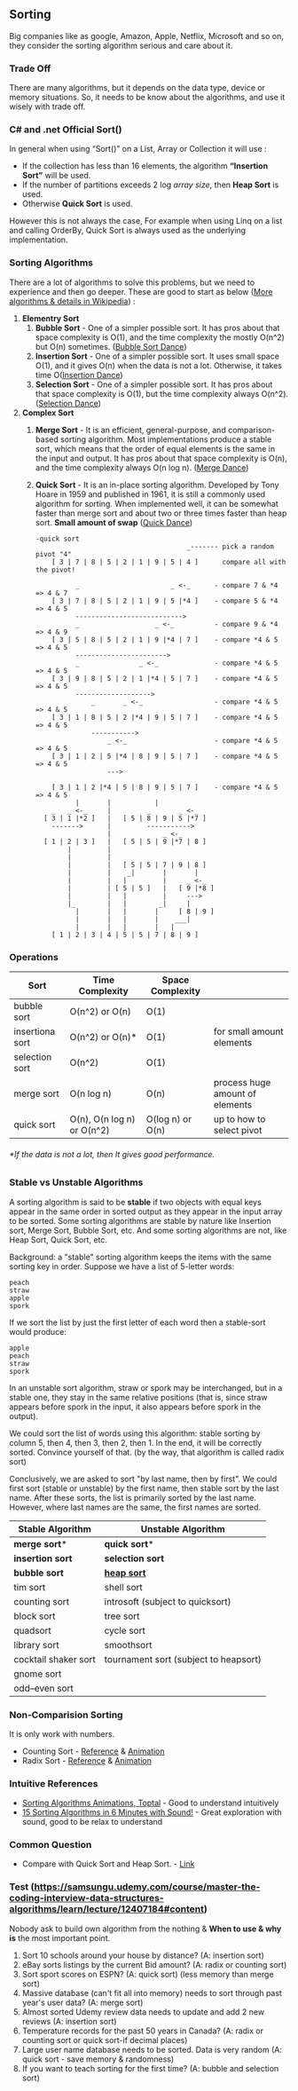 ## Sorting
Big companies like as google, Amazon, Apple, Netflix, Microsoft and so on, they consider the sorting algorithm serious and care about it.

### Trade Off
There are many algorithms, but it depends on the data type, device or memory situations. So, it needs to be know about the algorithms, and use it wisely with trade off.

### C# and .net Official Sort()
In general when using “Sort()” on a List, Array or Collection it will use :
- If the collection has less than 16 elements, the algorithm **“Insertion Sort”** will be used.
- If the number of partitions exceeds 2 log *array size*, then **Heap Sort** is used.
- Otherwise **Quick Sort** is used.
  
However this is not always the case, For example when using Linq on a list and calling OrderBy, Quick Sort is always used as the underlying implementation. 

### Sorting Algorithms
There are a lot of algorithms to solve this problems, but we need to experience and then go deeper. These are good to start as below ([More algorithms & details in Wikipedia](https://en.wikipedia.org/wiki/Sorting_algorithm)) :
1. **Elementry Sort** 
   1. **Bubble Sort** - One of a simpler possible sort. It has pros about that space complexity is O(1), and the time complexity the mostly O(n^2) but O(n) sometimes. ([Bubble Sort Dance](https://youtu.be/lyZQPjUT5B4))
   2. **Insertion Sort** - One of a simpler possible sort. It uses small space O(1), and it gives O(n) when the data is not a lot. Otherwise, it takes time O([Insertion Dance](https://youtu.be/EdIKIf9mHk0))
   3. **Selection Sort** - One of a simpler possible sort. It has pros about that space complexity is O(1), but the time complexity always O(n^2). ([Selection Dance](https://youtu.be/0-W8OEwLebQ))
4. **Complex Sort**
   1. **Merge Sort** - It is an efficient, general-purpose, and comparison-based sorting algorithm. Most implementations produce a stable sort, which means that the order of equal elements is the same in the input and output. It has pros about that space complexity is O(n), and the time complexity always O(n log n). ([Merge Dance](https://youtu.be/dENca26N6V4))
   2. **Quick Sort** - It is an in-place sorting algorithm. Developed by Tony Hoare in 1959 and published in 1961, it is still a commonly used algorithm for sorting. When implemented well, it can be somewhat faster than merge sort and about two or three times faster than heap sort. **Small amount of swap** ([Quick Dance](https://youtu.be/3San3uKKHgg))

          -quick sort
                                                _------- pick a random pivot "4"
              [ 3 | 7 | 8 | 5 | 2 | 1 | 9 | 5 | 4 ]      compare all with the pivot!

                    _                       _ <-_      - compare 7 & *4 => 4 & 7
              [ 3 | 7 | 8 | 5 | 2 | 1 | 9 | 5 |*4 ]    - compare 5 & *4 => 4 & 5
                    --------------------------->
                    _                   _ <-_          - compare 9 & *4 => 4 & 9
              [ 3 | 5 | 8 | 5 | 2 | 1 | 9 |*4 | 7 ]    - compare *4 & 5 => 4 & 5
                    ----------------------->
                    _               _ <-_              - compare *4 & 5 => 4 & 5
              [ 3 | 9 | 8 | 5 | 2 | 1 |*4 | 5 | 7 ]    - compare *4 & 5 => 4 & 5
                    ------------------->
                        _       _ <-_                  - compare *4 & 5 => 4 & 5
              [ 3 | 1 | 8 | 5 | 2 |*4 | 9 | 5 | 7 ]    - compare *4 & 5 => 4 & 5
                        ----------->
                            _ <-_                      - compare *4 & 5 => 4 & 5
              [ 3 | 1 | 2 | 5 |*4 | 8 | 9 | 5 | 7 ]    - compare *4 & 5 => 4 & 5
                            --->

              [ 3 | 1 | 2 |*4 | 5 | 8 | 9 | 5 | 7 ]    - compare *4 & 5 => 4 & 5
                    |       |           |
              _   _ <-_     |         _       _ <-_    
            [ 3 | 1 |*2 ]   |   [ 5 | 8 | 9 | 5 |*7 ]
              ------->      |         ----------->
                            |             _ <-_    
            [ 1 | 2 | 3 ]   |   [ 5 | 5 | 9 |*7 | 8 ]
                  |         |
                  |         |            
                  |         |   [ 5 | 5 | 7 | 9 | 8 ]
                  |         |    _|       |       |
                  |         |   |         |     _ <-_
                  |         | [ 5 | 5 ]   |   [ 9 |*8 ]
                  |         |   |         |     --->
                  |_        |   |        _|     |
                    |       |   |       |     [ 8 | 9 ]
                    |       |   |       |    ___|
                    |       |   |       |   |
              [ 1 | 2 | 3 | 4 | 5 | 5 | 7 | 8 | 9 ]
            
### Operations
| Sort | Time Complexity | Space Complexity | |
|---|---|---|---|
| bubble sort | O(n^2) or O(n) | O(1) |
| insertiona sort | O(n^2) or O(n)* | O(1) | for small amount elements |
| selection sort | O(n^2) | O(1) |
| merge sort | O(n log n) | O(n) | process huge amount of elements |
| quick sort | O(n), O(n log n) or O(n^2) | O(log n) or O(n) | up to how to select pivot
###### *If the data is not a lot, then It gives good performance.

### Stable vs Unstable Algorithms
A sorting algorithm is said to be **stable** if two objects with equal keys appear in the same order in sorted output as they appear in the input array to be sorted. Some sorting algorithms are stable by nature like Insertion sort, Merge Sort, Bubble Sort, etc. And some sorting algorithms are not, like Heap Sort, Quick Sort, etc.

Background: a "stable" sorting algorithm keeps the items with the same sorting key in order. Suppose we have a list of 5-letter words:
    
    peach
    straw
    apple
    spork
If we sort the list by just the first letter of each word then a stable-sort would produce:

    apple
    peach
    straw
    spork
In an unstable sort algorithm, straw or spork may be interchanged, but in a stable one, they stay in the same relative positions (that is, since straw appears before spork in the input, it also appears before spork in the output).

We could sort the list of words using this algorithm: stable sorting by column 5, then 4, then 3, then 2, then 1. In the end, it will be correctly sorted. Convince yourself of that. (by the way, that algorithm is called radix sort)

Conclusively, we are asked to sort "by last name, then by first". We could first sort (stable or unstable) by the first name, then stable sort by the last name. After these sorts, the list is primarily sorted by the last name. However, where last names are the same, the first names are sorted.

| Stable Algorithm | Unstable Algorithm |
|---|---|
| **merge sort*** | **quick sort***
| **insertion sort** | **selection sort**
| **bubble sort** | **[heap sort](https://brilliant.org/wiki/heap-sort/)**
| tim sort | shell sort
| counting sort | introsoft (subject to quicksort)
| block sort | tree sort
| quadsort | cycle sort
| library sort | smoothsort 
| cocktail shaker sort | tournament sort (subject to heapsort)
| gnome sort
| odd–even sort

### Non-Comparision Sorting
It is only work with numbers. 
- Counting Sort - [Reference](https://brilliant.org/wiki/counting-sort/) & [Animation](https://www.cs.usfca.edu/~galles/visualization/CountingSort.html)
- Radix Sort - [Reference](https://brilliant.org/wiki/radix-sort/) & [Animation](https://www.cs.usfca.edu/~galles/visualization/RadixSort.html)

### Intuitive References
- [Sorting Algorithms Animations, Toptal](https://www.toptal.com/developers/sorting-algorithms) - Good to understand intuitively
- [15 Sorting Algorithms in 6 Minutes with Sound!](https://youtu.be/kPRA0W1kECg) - Great exploration with sound, good to be relax to understand

### Common Question
- Compare with Quick Sort and Heap Sort. - [Link](https://stackoverflow.com/questions/2467751/quicksort-vs-heapsort)

### Test (https://samsungu.udemy.com/course/master-the-coding-interview-data-structures-algorithms/learn/lecture/12407184#content)
Nobody ask to build own algorithm from the nothing & **When to use & why is** the most important point.
1. Sort 10 schools around your house by distance? (A: insertion sort)
2. eBay sorts listings by the current Bid amount? (A: radix or counting sort)
3. Sort sport scores on ESPN? (A: quick sort) (less memory than merge sort)
4. Massive database (can't fit all into memory) needs to sort through past year's user data? (A: merge sort)
5. Almost sorted Udemy review data needs to update and add 2 new reviews (A: insertion sort)
6. Temperature records for the past 50 years in Canada? (A: radix or counting sort or quick sort-if decimal places)
7. Large user name database needs to be sorted. Data is very random (A: quick sort - save memory & randomness)
8. If you want to teach sorting for the first time? (A: bubble and selection sort)